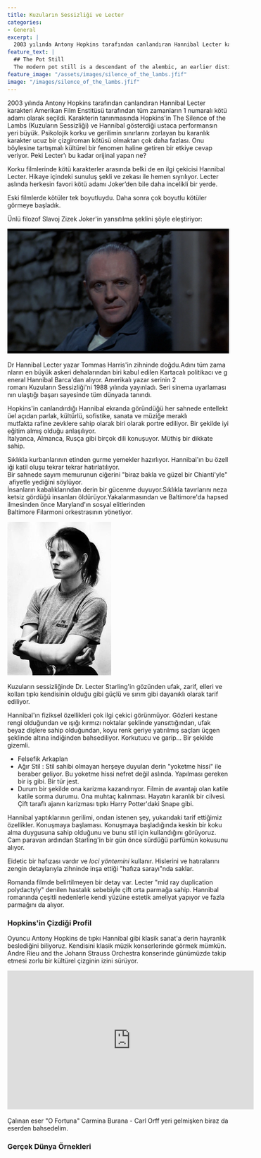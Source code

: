 ```yaml
---
title: Kuzuların Sessizliği ve Lecter
categories:
- General
excerpt: |
  2003 yılında Antony Hopkins tarafından canlandıran Hannibal Lecter karakteri Amerikan Film Enstitüsü tarafından tüm zamanların 1 numaralı kötü adamı olarak seçildi.
feature_text: |
  ## The Pot Still
  The modern pot still is a descendant of the alembic, an earlier distillation device
feature_image: "/assets/images/silence_of_the_lambs.jfif"
image: "/images/silence_of_the_lambs.jfif"
---
```


2003 yılında Antony Hopkins tarafından canlandıran Hannibal Lecter karakteri Amerikan Film Enstitüsü tarafından tüm zamanların 1 numaralı kötü adamı olarak seçildi. Karakterin tanınmasında Hopkins'in The Silence of the Lambs (Kuzuların Sessizliği) ve Hannibal gösterdiği ustaca performansın yeri büyük. Psikolojik korku ve gerilimin sınırlarını zorlayan bu karanlık karakter ucuz bir çizgiroman kötüsü olmaktan çok daha fazlası. Onu böylesine tartışmalı kültürel bir fenomen haline getiren bir etkiye cevap veriyor. Peki Lecter'ı bu kadar orijinal yapan ne?

Korku filmlerinde kötü karakterler arasında belki de en ilgi çekicisi Hannibal Lecter. Hikaye içindeki sunuluş şekli ve zekası ile hemen sıyrılıyor. Lecter aslında herkesin favori kötü adamı Joker’den bile daha incelikli bir yerde.

Eski filmlerde kötüler tek boyutluydu. Daha sonra çok boyutlu kötüler görmeye başladık.

Ünlü filozof Slavoj Zizek Joker'in yansıtılma şeklini şöyle eleştiriyor:


<p><img src="/assets/images/lecter.png" alt="alt"></p>


Dr Hannibal Lecter yazar Tommas Harris'in zihninde doğdu.Adını tüm zamanların en büyük askeri dehalarından biri kabul edilen Kartacalı politikacı ve general Hannibal Barca'dan alıyor. Amerikalı yazar serinin 2 romanı Kuzuların Sessizliği'ni 1988 yılında yayınladı. Seri sinema uyarlamasının ulaştığı başarı sayesinde tüm dünyada tanındı.

Hopkins'in canlandırdığı Hannibal ekranda göründüğü her sahnede entellektüel açıdan parlak, kültürlü, sofistike, sanata ve müziğe meraklı mutfakta rafine zevklere sahip olarak biri olarak portre ediliyor. Bir şekilde iyi eğitim almış olduğu anlaşılıyor. İtalyanca, Almanca, Rusça gibi birçok dili konuşuyor. Müthiş bir dikkate sahip.

Sıklıkla kurbanlarının etinden gurme yemekler hazırlıyor. Hannibal'ın bu özelliği katil oluşu tekrar tekrar hatırlatılıyor. Bir sahnede sayım memurunun ciğerini "biraz bakla ve güzel bir Chianti'yle" afiyetle yediğini söylüyor. İnsanların kabalıklarından derin bir gücenme duyuyor.Sıklıkla tavırlarını nezaketsiz gördüğü insanları öldürüyor.Yakalanmasından ve Baltimore'da hapsedilmesinden önce Maryland'ın sosyal elitlerinden Baltimore Filarmoni orkestrasının yönetiyor.



<p><img src="/assets/images/clarice_starling.jpg" alt=""></p>


Kuzuların sessizliğinde Dr. Lecter Starling'in gözünden ufak, zarif, elleri ve kolları tıpkı kendisinin olduğu gibi güçlü ve sırım gibi dayanıklı olarak tarif ediliyor.

Hannibal'ın fiziksel özellikleri çok ilgi çekici görünmüyor. Gözleri kestane rengi olduğundan ve ışığı kırmızı noktalar şeklinde yansıttığından, ufak beyaz dişlere sahip olduğundan, koyu renk geriye yatırılmış saçları üçgen şeklinde altına indiğinden bahsediliyor. Korkutucu ve garip... Bir şekilde gizemli.

<ul><li>Felsefik Arkaplan</li><li>Ağır Stil : Stil sahibi olmayan herşeye duyulan derin "yoketme hissi" ile beraber geliyor. Bu yoketme hissi nefret değil aslında. Yapılması gereken bir iş gibi. Bir tür jest.</li> <li>Durum bir şekilde ona karizma kazandırıyor. Filmin de avantajı olan katile katile sorma durumu. Ona muhtaç kalınması. Hayatın karanlık bir cilvesi. Çift taraflı ajanın karizması tıpkı Harry Potter'daki Snape gibi.</li></ul>

Hannibal yaptıklarının gerilimi, ondan istenen şey, yukarıdaki tarif ettiğimiz özellikler. Konuşmaya başlaması. Konuşmaya başladığında keskin bir koku alma duygusuna sahip olduğunu ve bunu stil için kullandığını görüyoruz. Cam paravan ardından Starling'in bir gün önce sürdüğü parfümün kokusunu alıyor.

Eidetic bir hafızası vardır ve <em>loci yöntemini</em> kullanır. Hislerini ve hatıralarını zengin detaylarıyla zihninde inşa ettiği "hafıza sarayı"nda saklar.

Romanda filmde belirtilmeyen bir detay var. Lecter "mid ray duplication polydactyly" denilen hastalık sebebiyle çift orta parmağa sahip. Hannibal romanında çeşitli nedenlerle kendi yüzüne estetik ameliyat yapıyor ve fazla parmağını da alıyor.

<h3>Hopkins'in Çizdiği Profil</h3>

Oyuncu Antony Hopkins de tıpkı Hannibal gibi klasik sanat'a derin hayranlık beslediğini biliyoruz. Kendisini klasik müzik konserlerinde görmek mümkün. Andre Rieu and the Johann Strauss Orchestra konserinde günümüzde takip etmesi zorlu bir kültürel çizginin izini sürüyor.

<iframe width="560" height="315" src="https://www.youtube.com/embed/EJC-_j3SnXk" frameborder="0" allow="accelerometer; autoplay; encrypted-media; gyroscope; picture-in-picture" allowfullscreen></iframe>

Çalınan eser "O Fortuna"  Carmina Burana - Carl Orff yeri gelmişken biraz da eserden bahsedelim.


<h3>Gerçek Dünya Örnekleri</h3>
